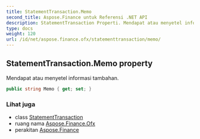 ```yaml
---
title: StatementTransaction.Memo
second_title: Aspose.Finance untuk Referensi .NET API
description: StatementTransaction Properti. Mendapat atau menyetel informasi tambahan.
type: docs
weight: 120
url: /id/net/aspose.finance.ofx/statementtransaction/memo/
---
```

## StatementTransaction.Memo property

Mendapat atau menyetel informasi tambahan.

```csharp
public string Memo { get; set; }
```

### Lihat juga

* class [StatementTransaction](../)
* ruang nama [Aspose.Finance.Ofx](../../statementtransaction/)
* perakitan [Aspose.Finance](../../../)


